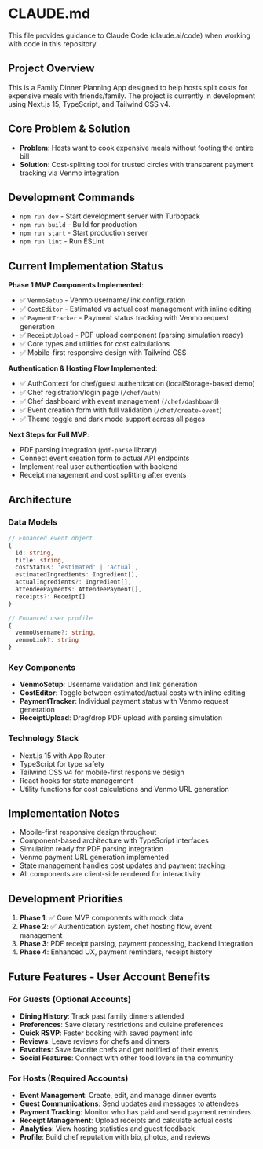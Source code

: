 # CLAUDE.md

This file provides guidance to Claude Code (claude.ai/code) when working with code in this repository.

## Project Overview

This is a Family Dinner Planning App designed to help hosts split costs for expensive meals with friends/family. The project is currently in development using Next.js 15, TypeScript, and Tailwind CSS v4.

## Core Problem & Solution

- **Problem**: Hosts want to cook expensive meals without footing the entire bill
- **Solution**: Cost-splitting tool for trusted circles with transparent payment tracking via Venmo integration

## Development Commands

- `npm run dev` - Start development server with Turbopack
- `npm run build` - Build for production
- `npm run start` - Start production server
- `npm run lint` - Run ESLint

## Current Implementation Status

**Phase 1 MVP Components Implemented**:
- ✅ `VenmoSetup` - Venmo username/link configuration
- ✅ `CostEditor` - Estimated vs actual cost management with inline editing
- ✅ `PaymentTracker` - Payment status tracking with Venmo request generation
- ✅ `ReceiptUpload` - PDF upload component (parsing simulation ready)
- ✅ Core types and utilities for cost calculations
- ✅ Mobile-first responsive design with Tailwind CSS

**Authentication & Hosting Flow Implemented**:
- ✅ AuthContext for chef/guest authentication (localStorage-based demo)
- ✅ Chef registration/login page (`/chef/auth`)
- ✅ Chef dashboard with event management (`/chef/dashboard`)
- ✅ Event creation form with full validation (`/chef/create-event`)
- ✅ Theme toggle and dark mode support across all pages

**Next Steps for Full MVP**:
- PDF parsing integration (`pdf-parse` library)
- Connect event creation form to actual API endpoints
- Implement real user authentication with backend
- Receipt management and cost splitting after events

## Architecture

### Data Models
```typescript
// Enhanced event object
{
  id: string,
  title: string,
  costStatus: 'estimated' | 'actual',
  estimatedIngredients: Ingredient[],
  actualIngredients?: Ingredient[],
  attendeePayments: AttendeePayment[],
  receipts?: Receipt[]
}

// Enhanced user profile
{
  venmoUsername?: string,
  venmoLink?: string
}
```

### Key Components
- **VenmoSetup**: Username validation and link generation
- **CostEditor**: Toggle between estimated/actual costs with inline editing
- **PaymentTracker**: Individual payment status with Venmo request generation
- **ReceiptUpload**: Drag/drop PDF upload with parsing simulation

### Technology Stack
- Next.js 15 with App Router
- TypeScript for type safety
- Tailwind CSS v4 for mobile-first responsive design
- React hooks for state management
- Utility functions for cost calculations and Venmo URL generation

## Implementation Notes

- Mobile-first responsive design throughout
- Component-based architecture with TypeScript interfaces
- Simulation ready for PDF parsing integration
- Venmo payment URL generation implemented
- State management handles cost updates and payment tracking
- All components are client-side rendered for interactivity

## Development Priorities

1. **Phase 1**: ✅ Core MVP components with mock data
2. **Phase 2**: ✅ Authentication system, chef hosting flow, event management
3. **Phase 3**: PDF receipt parsing, payment processing, backend integration
4. **Phase 4**: Enhanced UX, payment reminders, receipt history

## Future Features - User Account Benefits

### For Guests (Optional Accounts)
- **Dining History**: Track past family dinners attended
- **Preferences**: Save dietary restrictions and cuisine preferences
- **Quick RSVP**: Faster booking with saved payment info
- **Reviews**: Leave reviews for chefs and dinners
- **Favorites**: Save favorite chefs and get notified of their events
- **Social Features**: Connect with other food lovers in the community

### For Hosts (Required Accounts)  
- **Event Management**: Create, edit, and manage dinner events
- **Guest Communications**: Send updates and messages to attendees
- **Payment Tracking**: Monitor who has paid and send payment reminders
- **Receipt Management**: Upload receipts and calculate actual costs
- **Analytics**: View hosting statistics and guest feedback
- **Profile**: Build chef reputation with bio, photos, and reviews